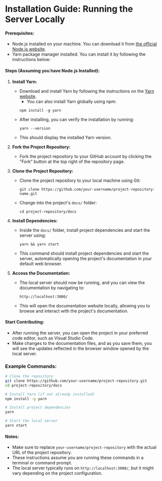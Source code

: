 # Installation Guide: Running the Server Locally

#### Prerequisites:

- Node.js installed on your machine. You can download it from
  [the official Node.js website](https://nodejs.org/).
- Yarn package manager installed. You can install it by following the instructions below:

#### Steps (Assuming you have Node.js Installed):

1. **Install Yarn:**

   - Download and install Yarn by following the instructions on the
     [Yarn website](https://classic.yarnpkg.com/lang/en/docs/install/).
     - You can also install Yarn globally using npm:
     ```
     npm install -g yarn
     ```
   - After installing, you can verify the installation by running:
     ```
     yarn --version
     ```
   - This should display the installed Yarn version.

2. **Fork the Project Repository:**

   - Fork the project repository to your GitHub account by clicking the "Fork" button at the top
     right of the repository page.

3. **Clone the Project Repository:**

   - Clone the project repository to your local machine using Git:
     ```
     git clone https://github.com/your-username/project-repository-name.git
     ```
   - Change into the project's `docs/` folder:
     ```
     cd project-repository/docs
     ```

4. **Install Dependencies:**

   - Inside the `docs/` folder, install project dependencies and start the server using:
     ```
     yarn && yarn start
     ```
   - This command should install project dependencies and start the server, automatically opening
     the project's documentation in your default web browser.

5. **Access the Documentation:**
   - The local server should now be running, and you can view the documentation by navigating to:
     ```
     http://localhost:3000/
     ```
   - This will open the documentation website locally, allowing you to browse and interact with the
     project's documentation.

#### Start Contributing:

- After running the server, you can open the project in your preferred code editor, such as Visual
  Studio Code.
- Make changes to the documentation files, and as you save them, you will see the updates reflected
  in the browser window opened by the local server.

### Example Commands:

```bash
# Clone the repository
git clone https://github.com/your-username/project-repository.git
cd project-repository/docs

# Install Yarn (if not already installed)
npm install -g yarn

# Install project dependencies
yarn

# Start the local server
yarn start
```

#### Notes:

- Make sure to replace `your-username/project-repository` with the actual URL of the project
  repository.
- These instructions assume you are running these commands in a terminal or command prompt.
- The local server typically runs on `http://localhost:3000/`, but it might vary depending on the
  project configuration.
